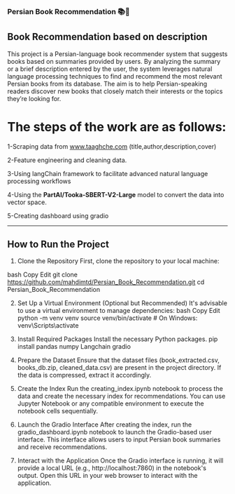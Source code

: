 ### Persian Book Recommendation 📚🔎
## Book Recommendation based on description

This project is a Persian-language book recommender system that suggests books based on summaries provided by users. 
By analyzing the summary or a brief description entered by the user, the system leverages natural language processing 
techniques to find and recommend the most relevant Persian books from its database. The aim is to help Persian-speaking 
readers discover new books that closely match their interests or the topics they’re looking for.

# The steps of the work are as follows:
1-Scraping data from www.taaghche.com (title,author,description,cover)

2-Feature engineering and cleaning data.

3-Using langChain framework to facilitate advanced natural language processing workflows

4-Using the **PartAI/Tooka-SBERT-V2-Large** model to convert the data into vector space.

5-Creating dashboard using gradio

------


## How to Run the Project

1. Clone the Repository
First, clone the repository to your local machine:

bash
Copy
Edit
git clone https://github.com/mahdimtd/Persian_Book_Recommendation.git
cd Persian_Book_Recommendation

2. Set Up a Virtual Environment (Optional but Recommended)
It's advisable to use a virtual environment to manage dependencies:
bash
Copy
Edit
python -m venv venv
source venv/bin/activate  # On Windows: venv\Scripts\activate

4. Install Required Packages
Install the necessary Python packages.
pip install pandas numpy Langchain gradio

6. Prepare the Dataset
Ensure that the dataset files (book_extracted.csv, books_db.zip, cleaned_data.csv) are present in the project directory. If the data is compressed, extract it accordingly.

7. Create the Index
Run the creating_index.ipynb notebook to process the data and create the necessary index for recommendations. You can use Jupyter Notebook or any compatible environment to execute the notebook cells sequentially.

8. Launch the Gradio Interface
After creating the index, run the gradio_dashboard.ipynb notebook to launch the Gradio-based user interface. This interface allows users to input Persian book summaries and receive recommendations.

9. Interact with the Application
Once the Gradio interface is running, it will provide a local URL (e.g., http://localhost:7860) in the notebook's output. Open this URL in your web browser to interact with the application.



